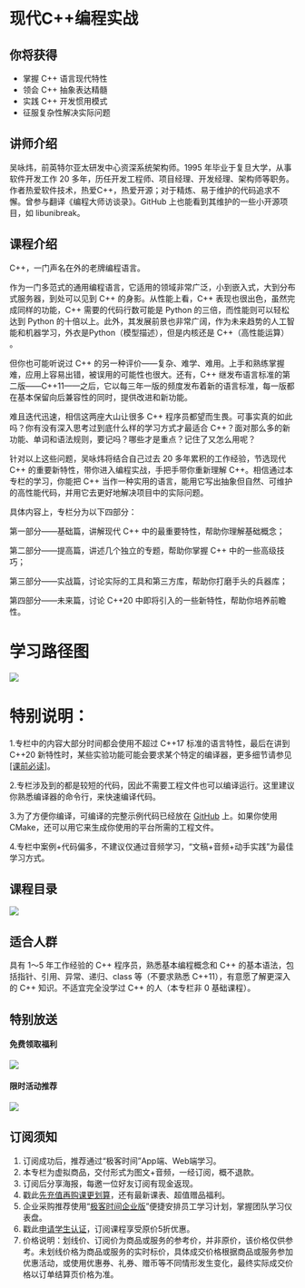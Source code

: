 # 现代C++编程实战

## 你将获得

*   掌握 C++ 语言现代特性
*   领会 C++ 抽象表达精髓
*   实践 C++ 开发惯用模式
*   征服复杂性解决实际问题

  

## 讲师介绍

吴咏炜，前英特尔亚太研发中心资深系统架构师。1995 年毕业于复旦大学，​​从事软件开发工作 20 多年，​历任开发工程师、项目经理、开发经理、架构师等职务。作者热爱软件技术，热爱​ ​C++，热爱开源；对于精炼、易于维护的代码追求不懈。曾参与翻译《编程大师访谈录》。GitHub 上也能看到其维护的一些小开源项目，如 libunibreak。

  

## 课程介绍

C++，一门声名在外的老牌编程语言。

作为一门多范式的通用编程语言，它适用的领域非常广泛，小到嵌入式，大到分布式服务器，到处可以见到 C++ 的身影。从性能上看，C++ 表现也很出色，虽然完成同样的功能，C++ 需要的代码行数可能是 Python 的三倍，而性能则可以轻松达到 Python 的十倍以上。此外，其发展前景也非常广阔，作为未来趋势的人工智能和机器学习，外衣是Python（模型描述），但是内核还是 C++（高性能运算） 。

但你也可能听说过 C++ 的另一种评价——复杂、难学、难用。上手和熟练掌握难，应用上容易出错，被误用的可能性也很大。还有，C++ 继发布语言标准的第二版——C++11——之后，它以每三年一版的频度发布着新的语言标准，每一版都在基本保留向后兼容性的同时，提供改进和新功能。

难且迭代迅速，相信这两座大山让很多 C++ 程序员都望而生畏。可事实真的如此吗？你有没有深入思考过到底什么样的学习方式才最适合 C++？面对那么多的新功能、单词和语法规则，要记吗？哪些才是重点？记住了又怎么用呢？

针对以上这些问题，吴咏炜将结合自己过去 20 多年累积的工作经验，节选现代 C++ 的重要新特性，带你进入编程实战，手把手带你重新理解 C++。相信通过本专栏的学习，你能把 C++ 当作一种实用的语言，能用它写出抽象但自然、可维护的高性能代码，并用它去更好地解决项目中的实际问题。

具体内容上，专栏分为以下四部分：

第一部分——基础篇，讲解现代 C++ 中的最重要特性，帮助你理解基础概念；

第二部分——提高篇，讲述几个独立的专题，帮助你掌握 C++ 中的一些高级技巧；

第三部分——实战篇，讨论实际的工具和第三方库，帮助你打磨手头的兵器库；

第四部分——未来篇，讨论 C++20 中即将引入的一些新特性，帮助你培养前瞻性。

# 学习路径图

![](https://static001.geekbang.org/resource/image/7a/d4/7a3ce178c061a1fcefda2bca881247d4.jpg)

# 特别说明：

1.专栏中的内容大部分时间都会使用不超过 C++17 标准的语言特性，最后在讲到 C++20 新特性时，某些实验功能可能会要求某个特定的编译器，更多细节请参见 [\[课前必读\]](https://time.geekbang.org/column/article/169198)。

2.专栏涉及到的都是较短的代码，因此不需要工程文件也可以编译运行。这里建议你熟悉编译器的命令行，来快速编译代码。

3.为了方便你编译，可编译的完整示例代码已经放在 [GitHub](https://github.com/adah1972/geek_time_cpp) 上。如果你使用 CMake，还可以用它来生成你使用的平台所需的工程文件。

4.专栏中案例+代码偏多，不建议仅通过音频学习，“文稿+音频+动手实践”为最佳学习方式。

  

## 课程目录

![](https://static001.geekbang.org/resource/image/f6/29/f6cfb49b379a72ebb8c368bff3f3cc29.jpg)

  

## 适合人群

具有 1～5 年工作经验的 C++ 程序员，熟悉基本编程概念和 C++ 的基本语法，包括指针、引用、异常、递归、class 等（不要求熟悉 C++11），有意愿了解更深入的 C++ 知识。不适宜完全没学过 C++ 的人（本专栏非 0 基础课程）。

  

## 特别放送

#### 免费领取福利

[![](https://static001.geekbang.org/resource/image/3b/f4/3bdf677ae6490acb5f2899985e9337f4.jpg?wh=1029x315)](https://time.geekbang.org/article/455497)

#### 限时活动推荐

[![](https://static001.geekbang.org/resource/image/67/a0/6720f5d50b4b38abbf867facdef728a0.png?wh=1035x360)](https://shop18793264.m.youzan.com/wscgoods/detail/2fmoej9krasag5p?dc_ps=2913145716543073286.200001)

  

## 订阅须知

1.  订阅成功后，推荐通过“极客时间”App端、Web端学习。
2.  本专栏为虚拟商品，交付形式为图文+音频，一经订阅，概不退款。
3.  订阅后分享海报，每邀一位好友订阅有现金返现。
4.  戳此[先充值再购课更划算](https://shop18793264.m.youzan.com/wscgoods/detail/2fmoej9krasag5p?scan=1&activity=none&from=kdt&qr=directgoods_1541158976&shopAutoEnter=1)，还有最新课表、超值赠品福利。
5.  企业采购推荐使用“[极客时间企业版](https://b.geekbang.org/?utm_source=geektime&utm_medium=columnintro&utm_campaign=newregister&gk_source=2021020901_gkcolumnintro_newregister)”便捷安排员工学习计划，掌握团队学习仪表盘。
6.  戳此[申请学生认证](https://promo.geekbang.org/activity/student-certificate?utm_source=geektime&utm_medium=caidanlan1)，订阅课程享受原价5折优惠。
7.  价格说明：划线价、订阅价为商品或服务的参考价，并非原价，该价格仅供参考。未划线价格为商品或服务的实时标价，具体成交价格根据商品或服务参加优惠活动，或使用优惠券、礼券、赠币等不同情形发生变化，最终实际成交价格以订单结算页价格为准。
